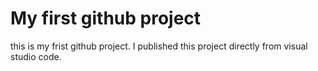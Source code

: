 # My first github project
this is my frist github project. I published this project directly from
visual studio code.